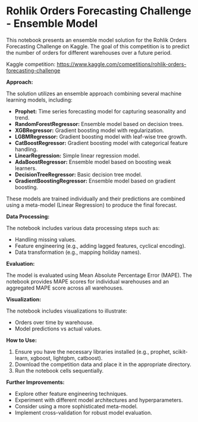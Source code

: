 
# Rohlik Orders Forecasting Challenge - Ensemble Model

This notebook presents an ensemble model solution for the Rohlik Orders Forecasting Challenge on Kaggle. The goal of this competition is to predict the number of orders for different warehouses over a future period.

Kaggle competition: https://www.kaggle.com/competitions/rohlik-orders-forecasting-challenge

**Approach:**

The solution utilizes an ensemble approach combining several machine learning models, including:

* **Prophet:** Time series forecasting model for capturing seasonality and trend.
* **RandomForestRegressor:** Ensemble model based on decision trees.
* **XGBRegressor:** Gradient boosting model with regularization.
* **LGBMRegressor:** Gradient boosting model with leaf-wise tree growth.
* **CatBoostRegressor:** Gradient boosting model with categorical feature handling.
* **LinearRegression:** Simple linear regression model.
* **AdaBoostRegressor:** Ensemble model based on boosting weak learners.
* **DecisionTreeRegressor:** Basic decision tree model.
* **GradientBoostingRegressor:** Ensemble model based on gradient boosting.

These models are trained individually and their predictions are combined using a meta-model (Linear Regression) to produce the final forecast.

**Data Processing:**

The notebook includes various data processing steps such as:

* Handling missing values.
* Feature engineering (e.g., adding lagged features, cyclical encoding).
* Data transformation (e.g., mapping holiday names).

**Evaluation:**

The model is evaluated using Mean Absolute Percentage Error (MAPE). The notebook provides MAPE scores for individual warehouses and an aggregated MAPE score across all warehouses.

**Visualization:**

The notebook includes visualizations to illustrate:

* Orders over time by warehouse.
* Model predictions vs actual values.

**How to Use:**

1. Ensure you have the necessary libraries installed (e.g., prophet, scikit-learn, xgboost, lightgbm, catboost).
2. Download the competition data and place it in the appropriate directory.
3. Run the notebook cells sequentially.

**Further Improvements:**

* Explore other feature engineering techniques.
* Experiment with different model architectures and hyperparameters.
* Consider using a more sophisticated meta-model.
* Implement cross-validation for robust model evaluation.

